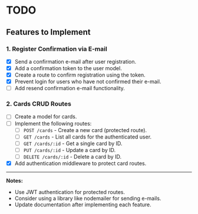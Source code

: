 # TODO

## Features to Implement

### 1. Register Confirmation via E-mail

- [x] Send a confirmation e-mail after user registration.
- [x] Add a confirmation token to the user model.
- [x] Create a route to confirm registration using the token.
- [x] Prevent login for users who have not confirmed their e-mail.
- [ ] Add resend confirmation e-mail functionality.

### 2. Cards CRUD Routes

- [ ] Create a model for cards.
- [ ] Implement the following routes:
  - [ ] `POST /cards` - Create a new card (protected route).
  - [ ] `GET /cards` - List all cards for the authenticated user.
  - [ ] `GET /cards/:id` - Get a single card by ID.
  - [ ] `PUT /cards/:id` - Update a card by ID.
  - [ ] `DELETE /cards/:id` - Delete a card by ID.
- [x] Add authentication middleware to protect card routes.

---

**Notes:**

- Use JWT authentication for protected routes.
- Consider using a library like nodemailer for sending e-mails.
- Update documentation after implementing each feature.
